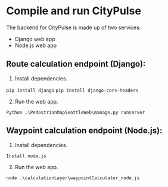 # Compile and run CityPulse

The backend for CityPulse is made up of two services:
* Django web app
* Node.js web app

## Route calculation endpoint (Django):

1. Install dependencies.

```pip install django```
```pip install django-cors-headers```

2. Run the web app.

```Python .\PedestrianMapSeattleWeb\manage.py runserver```

## Waypoint calculation endpoint (Node.js):

1. Install dependencies.

```Install node.js```

2. Run the web app.

```node .\calculationLayer\waypointCalculator_node.js```